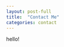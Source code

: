 ```yaml
---
layout: post-full
title:  "Contact Me"
categories: contact
---
```


<script>
  var param1 = "{{ page.categories }}";
  if (param1 == "") {
    param1 = "{{ page.categories[1] }}";
  }
  
  {% include blog-dynam.js %}
</script>

hello!